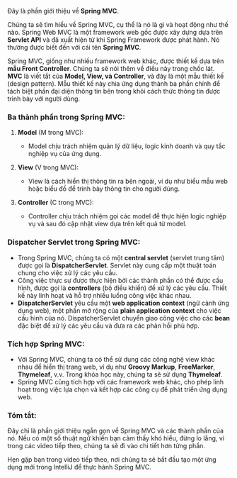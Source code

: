 Đây là phần giới thiệu về **Spring MVC**.

Chúng ta sẽ tìm hiểu về Spring MVC, cụ thể là nó là gì và hoạt động như thế nào. Spring Web MVC là một framework web gốc được xây dựng dựa trên **Servlet API** và đã xuất hiện từ khi Spring Framework được phát hành. Nó thường được biết đến với cái tên **Spring MVC**.

Spring MVC, giống như nhiều framework web khác, được thiết kế dựa trên **mẫu Front Controller**. Chúng ta sẽ nói thêm về điều này trong chốc lát. **MVC** là viết tắt của **Model, View, và Controller**, và đây là một mẫu thiết kế (design pattern). Mẫu thiết kế này chia ứng dụng thành ba phần chính để tách biệt phần đại diện thông tin bên trong khỏi cách thức thông tin được trình bày với người dùng.

### **Ba thành phần trong Spring MVC:**
1. **Model** (M trong MVC): 
   - Model chịu trách nhiệm quản lý dữ liệu, logic kinh doanh và quy tắc nghiệp vụ của ứng dụng.

2. **View** (V trong MVC): 
   - View là cách hiển thị thông tin ra bên ngoài, ví dụ như biểu mẫu web hoặc biểu đồ để trình bày thông tin cho người dùng.

3. **Controller** (C trong MVC): 
   - Controller chịu trách nhiệm gọi các model để thực hiện logic nghiệp vụ và sau đó cập nhật view dựa trên kết quả từ model.

### **Dispatcher Servlet trong Spring MVC:**
- Trong Spring MVC, chúng ta có một **central servlet** (servlet trung tâm) được gọi là **DispatcherServlet**. Servlet này cung cấp một thuật toán chung cho việc xử lý các yêu cầu.
- Công việc thực sự được thực hiện bởi các thành phần có thể được cấu hình, được gọi là **controllers** (bộ điều khiển) để xử lý các yêu cầu. Thiết kế này linh hoạt và hỗ trợ nhiều luồng công việc khác nhau.
- **DispatcherServlet** yêu cầu một **web application context** (ngữ cảnh ứng dụng web), một phần mở rộng của **plain application context** cho việc cấu hình của nó. DispatcherServlet chuyển giao công việc cho các **bean** đặc biệt để xử lý các yêu cầu và đưa ra các phản hồi phù hợp.

### **Tích hợp Spring MVC:**
- Với Spring MVC, chúng ta có thể sử dụng các công nghệ view khác nhau để hiển thị trang web, ví dụ như **Groovy Markup**, **FreeMarker**, **Thymeleaf**, v.v. Trong khóa học này, chúng ta sẽ sử dụng **Thymeleaf**.
- Spring MVC cũng tích hợp với các framework web khác, cho phép linh hoạt trong việc lựa chọn và kết hợp các công cụ để phát triển ứng dụng web.

### **Tóm tắt:**
Đây chỉ là phần giới thiệu ngắn gọn về Spring MVC và các thành phần của nó. Nếu có một số thuật ngữ khiến bạn cảm thấy khó hiểu, đừng lo lắng, vì trong các video tiếp theo, chúng ta sẽ đi vào chi tiết hơn từng phần. 

Hẹn gặp bạn trong video tiếp theo, nơi chúng ta sẽ bắt đầu tạo một ứng dụng mới trong IntelliJ để thực hành Spring MVC.
